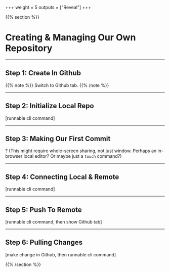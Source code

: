 +++
weight = 5
outputs = ["Reveal"]
+++

{{% section %}}
# Creating & Managing Our Own Repository

---

## Step 1: Create In Github

{{% note %}}
Switch to Github tab.
{{% /note %}}

---

## Step 2: Initialize Local Repo

[runnable cli command]

---

## Step 3: Making Our First Commit

? (This might require whole-screen sharing, not just window. Perhaps an in-browser local editor? Or maybe just a `touch` command?)

---

## Step 4: Connecting Local & Remote

[runnable cli command]

---

## Step 5: Push To Remote

[runnable cli command, then show Github tab]

---

## Step 6: Pulling Changes

[make change in Github, then runnable cli command]

{{% /section %}}
